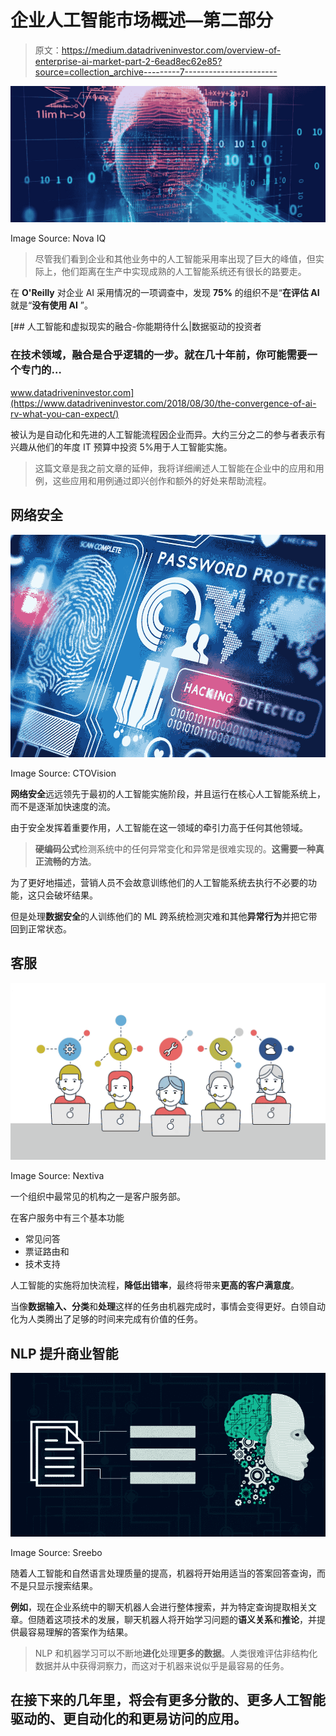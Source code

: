 # 企业人工智能市场概述—第二部分

> 原文：<https://medium.datadriveninvestor.com/overview-of-enterprise-ai-market-part-2-6ead8ec62e85?source=collection_archive---------7----------------------->

![](img/a7722fa0fb5e1c6f9fa4ed9fd6f112f4.png)

Image Source: Nova IQ

> 尽管我们看到企业和其他业务中的人工智能采用率出现了巨大的峰值，但实际上，他们距离在生产中实现成熟的人工智能系统还有很长的路要走。

在 **O'Reilly** 对企业 AI 采用情况的一项调查中，发现 **75%** 的组织不是“**在评估 AI** 就是“**没有使用 AI** ”。

[](https://www.datadriveninvestor.com/2018/08/30/the-convergence-of-ai-rv-what-you-can-expect/) [## 人工智能和虚拟现实的融合-你能期待什么|数据驱动的投资者

### 在技术领域，融合是合乎逻辑的一步。就在几十年前，你可能需要一个专门的…

www.datadriveninvestor.com](https://www.datadriveninvestor.com/2018/08/30/the-convergence-of-ai-rv-what-you-can-expect/) 

被认为是自动化和先进的人工智能流程因企业而异。大约三分之二的参与者表示有兴趣从他们的年度 IT 预算中投资 5%用于人工智能实施。

> 这篇文章是我之前文章的延伸，我将详细阐述人工智能在企业中的应用和用例，这些应用和用例通过即兴创作和额外的好处来帮助流程。

## **网络安全**

![](img/1415814e189380dce905701d9985426f.png)

Image Source: CTOVision

**网络安全**远远领先于最初的人工智能实施阶段，并且运行在核心人工智能系统上，而不是逐渐加快速度的流。

由于安全发挥着重要作用，人工智能在这一领域的牵引力高于任何其他领域。

> **硬编码公式**检测系统中的任何异常变化和异常是很难实现的。**这需要一种真正流畅的方法**。

为了更好地描述，营销人员不会故意训练他们的人工智能系统去执行不必要的功能，这只会破坏结果。

但是处理**数据安全**的人训练他们的 ML 跨系统检测灾难和其他**异常行为**并把它带回到正常状态。

## **客服**

![](img/801a12ab5d77dbae39329416b6884c8f.png)

Image Source: Nextiva

一个组织中最常见的机构之一是客户服务部。

在客户服务中有三个基本功能

*   常见问答
*   票证路由和
*   技术支持

人工智能的实施将加快流程，**降低出错率**，最终将带来**更高的客户满意度**。

当像**数据输入、分类**和**处理**这样的任务由机器完成时，事情会变得更好。白领自动化为人类腾出了足够的时间来完成有价值的任务。

## **NLP 提升商业智能**

![](img/5739ace1b2a55c0d252f3249fc57044f.png)

Image Source: Sreebo

随着人工智能和自然语言处理质量的提高，机器将开始用适当的答案回答查询，而不是只显示搜索结果。

**例如**，现在企业系统中的聊天机器人会进行整体搜索，并为特定查询提取相关文章。但随着这项技术的发展，聊天机器人将开始学习问题的**语义关系**和**推论**，并提供最容易理解的答案作为结果。

> NLP 和机器学习可以不断地**进化**处理**更多的数据**。人类很难评估非结构化数据并从中获得洞察力，而这对于机器来说似乎是最容易的任务。

## 在接下来的几年里，将会有更多分散的、更多人工智能驱动的、更自动化的和更易访问的应用。